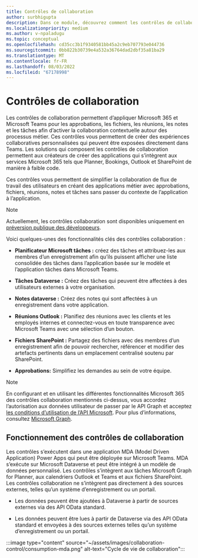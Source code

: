 ```yaml
---
title: Contrôles de collaboration
author: surbhigupta
description: Dans ce module, découvrez comment les contrôles de collaboration permettent aux créateurs de créer des applications qui s’intègrent aux services Microsoft 365 tels que Planner, Bookings et Outlook.
ms.localizationpriority: medium
ms.author: v-npaladugu
ms.topic: conceptual
ms.openlocfilehash: cd35cc3b1f9340581bb45a2c9eb707793e044736
ms.sourcegitcommit: 0bb822b30739e4a532a36764dad2dbf35a81ba29
ms.translationtype: MT
ms.contentlocale: fr-FR
ms.lasthandoff: 08/03/2022
ms.locfileid: "67178998"
---
```

# <a name="collaboration-controls"></a>Contrôles de collaboration

Les contrôles de collaboration permettent d’appliquer Microsoft 365 et Microsoft Teams pour les approbations, les fichiers, les réunions, les notes et les tâches afin d’activer la collaboration contextuelle autour des processus métier. Ces contrôles vous permettent de créer des expériences collaboratives personnalisées qui peuvent être exposées directement dans Teams. Les solutions qui composent les contrôles de collaboration permettent aux créateurs de créer des applications qui s’intègrent aux services Microsoft 365 tels que Planner, Bookings, Outlook et SharePoint de manière à faible code.

Ces contrôles vous permettent de simplifier la collaboration de flux de travail des utilisateurs en créant des applications métier avec approbations, fichiers, réunions, notes et tâches sans passer du contexte de l’application à l’application.

> [!NOTE]
> Actuellement, les contrôles collaboration sont disponibles uniquement en [préversion publique des développeurs](~/resources/dev-preview/developer-preview-intro.md).

Voici quelques-unes des fonctionnalités clés des contrôles collaboration :

* **Planificateur Microsoft tâches :** créez des tâches et attribuez-les aux membres d’un enregistrement afin qu’ils puissent afficher une liste consolidée des tâches dans l’application basée sur le modèle et l’application tâches dans Microsoft Teams.

* **Tâches Dataverse :** Créez des tâches qui peuvent être affectées à des utilisateurs externes à votre organisation.

* **Notes dataverse :** Créez des notes qui sont affectées à un enregistrement dans votre application.

* **Réunions Outlook :** Planifiez des réunions avec les clients et les employés internes et connectez-vous en toute transparence avec Microsoft Teams avec une sélection d’un bouton.

* **Fichiers SharePoint :** Partagez des fichiers avec des membres d’un enregistrement afin de pouvoir rechercher, référencer et modifier des artefacts pertinents dans un emplacement centralisé soutenu par SharePoint.

* **Approbations:** Simplifiez les demandes au sein de votre équipe.

> [!NOTE]
> En configurant et en utilisant les différentes fonctionnalités Microsoft 365 des contrôles collaboration mentionnés ci-dessus, vous accordez l’autorisation aux données utilisateur de passer par le API Graph et acceptez [les conditions d’utilisation de l’API Microsoft](/legal/microsoft-apis/terms-of-use?context=graph%2Fcontext). Pour plus d’informations, consultez [Microsoft Graph](/graph/overview).

## <a name="how-collaboration-controls-works"></a>Fonctionnement des contrôles de collaboration

Les contrôles s’exécutent dans une application MDA (Model Driven Application) Power Apps qui peut être déployée sur Microsoft Teams. MDA s’exécute sur Microsoft Dataverse et peut être intégré à un modèle de données personnalisé. Les contrôles s’intègrent aux tâches Microsoft Graph for Planner, aux calendriers Outlook et Teams et aux fichiers SharePoint. Les contrôles collaboration ne s’intègrent pas directement à des sources externes, telles qu’un système d’enregistrement ou un portail.

* Les données peuvent être ajoutées à Dataverse à partir de sources externes via des API OData standard.

* Les données peuvent être lues à partir de Dataverse via des API OData standard et envoyées à des sources externes telles qu’un système d’enregistrement ou un portail.

:::image type="content" source="~/assets/images/collaboration-control/consumption-mda.png" alt-text="Cycle de vie de collaboration":::
